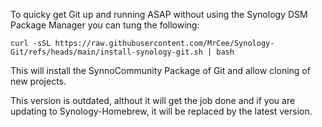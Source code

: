 To quicky get Git up and running ASAP without using the Synology DSM Package Manager you can tung the following:

```
curl -sSL https://raw.githubusercontent.com/MrCee/Synology-Git/refs/heads/main/install-synology-git.sh | bash
```

This will install the SynnoCommunity Package of Git and allow cloning of new projects.

This version is outdated, althout it will get the job done and if you are updating to Synology-Homebrew, it will be replaced by the latest version.
